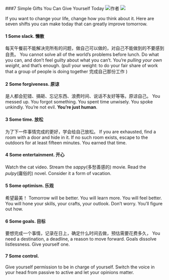 ###7 Simple Gifts You Can Give Yourself Today
![作者](./_image/2020-07-08-16-41-14.png)
![](./_image/2020-07-08-16-40-35.jpg)

If you want to change your life, change how you think about it. Here are seven shifts you can make today that can greatly improve tomorrow.

#### 1 Some slack. 懒散
每天午餐前不能解决完所有的问题，做自己可以做的，对自己不能做到的不要感到自责。
You cannot solve all of the world’s problems before lunch. Do what you can, and don’t feel guilty about what you can’t. You’re *pulling your own weight*, and that’s enough.
(pull your weight: to do your fair share of work that a group of people is doing together 完成自己那份工作 )


#### 2 Some forgiveness. 原谅
是人都会犯错、搞砸、忘记东西、浪费时间、说话不友好等等。原谅自己。
You messed up. You forgot something. You spent time unwisely. You spoke unkindly. You’re not evil. **You’re just human**.

#### 3 Some time. 放松
为了下一件事情完成的更好，学会给自己放松。
If you are exhausted, find a room with a door and hide in it. If no such room exists, escape to the outdoors for at least fifteen minutes. You earned that time.

#### 4 Some entertainment. 开心
Watch the cat video. Stream the *sappy*(多愁善感的) movie. Read the *pulpy*(庸俗的) novel. Consider it a form of vacation.

#### 5 Some optimism. 乐观
希望最美！
Tomorrow will be better. You will learn more. You will feel better. You will hone your skills, your crafts, your outlook. Don’t worry. You’ll figure out how.

#### 6 Some goals. 目标
要想完成一个事情，记录在日上，确定什么时间去做，预估需要花费多久，
You need a destination, a deadline, a reason to move forward. Goals dissolve listlessness. Give yourself one.

#### 7 Some control.

Give yourself permission to be in charge of yourself. Switch the voice in your head from passive to active and let your opinions matter.
